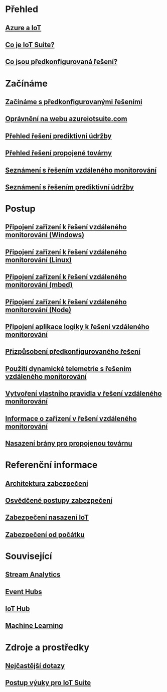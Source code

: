 # Přehled
## [Azure a IoT](iot-suite-what-is-azure-iot.md)
## [Co je IoT Suite?](iot-suite-overview.md)
## [Co jsou předkonfigurovaná řešení?](iot-suite-what-are-preconfigured-solutions.md)


# Začínáme
## [Začínáme s předkonfigurovanými řešeními](iot-suite-getstarted-preconfigured-solutions.md)
## [Oprávnění na webu azureiotsuite.com](iot-suite-permissions.md)
## [Přehled řešení prediktivní údržby](iot-suite-predictive-overview.md)
## [Přehled řešení propojené továrny](iot-suite-connected-factory-overview.md)
## [Seznámení s řešením vzdáleného monitorování](iot-suite-remote-monitoring-sample-walkthrough.md)
## [Seznámení s řešením prediktivní údržby](iot-suite-predictive-walkthrough.md)

# Postup
## [Připojení zařízení k řešení vzdáleného monitorování (Windows)](iot-suite-connecting-devices.md)
## [Připojení zařízení k řešení vzdáleného monitorování (Linux)](iot-suite-connecting-devices-linux.md)
## [Připojení zařízení k řešení vzdáleného monitorování (mbed)](iot-suite-connecting-devices-mbed.md)
## [Připojení zařízení k řešení vzdáleného monitorování (Node)](iot-suite-connecting-devices-node.md)
## [Připojení aplikace logiky k řešení vzdáleného monitorování](iot-suite-logic-apps-tutorial.md)
## [Přizpůsobení předkonfigurovaného řešení](iot-suite-guidance-on-customizing-preconfigured-solutions.md)
## [Použití dynamické telemetrie s řešením vzdáleného monitorování](iot-suite-dynamic-telemetry.md)
## [Vytvoření vlastního pravidla v řešení vzdáleného monitorování](iot-suite-custom-rule.md)
## [Informace o zařízení v řešení vzdáleného monitorování](iot-suite-remote-monitoring-device-info.md)
## [Nasazení brány pro propojenou továrnu](iot-suite-connected-factory-gateway-deployment.md)

# Referenční informace
## [Architektura zabezpečení](iot-security-architecture.md)
## [Osvědčené postupy zabezpečení](iot-security-best-practices.md)
## [Zabezpečení nasazení IoT](iot-suite-security-deployment.md)
## [Zabezpečení od počátku](securing-iot-ground-up.md)

# Související
## [Stream Analytics](/azure/stream-analytics/)
## [Event Hubs](/azure/event-hubs/)
## [IoT Hub](/azure/iot-hub/)
## [Machine Learning](/azure/machine-learning/)

# Zdroje a prostředky
## [Nejčastější dotazy](iot-suite-faq.md)
## [Postup výuky pro IoT Suite](https://azure.microsoft.com/documentation/learning-paths/iot-suite/)




